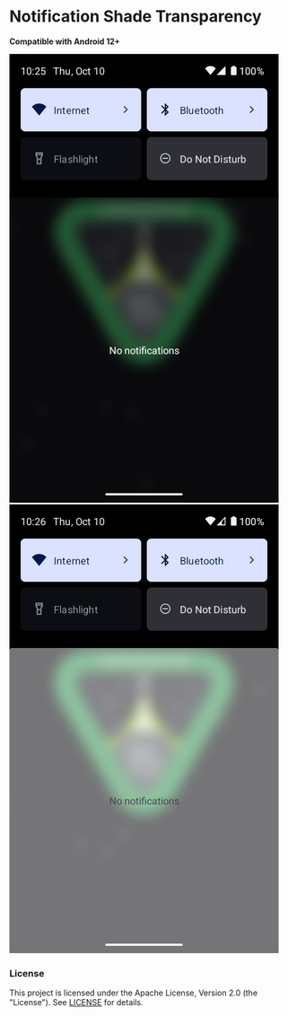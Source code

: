 # Notification Shade Transparency

**Compatible with Android 12+**

![Dark theme preview](notifshade15d.png "Screenshot of the module working on Android 15, dark theme")![Light theme preview](notifshade15l.png "Screenshot of the module working on Android 15, light theme")

### License
This project is licensed under the Apache License, Version 2.0 (the "License"). See [LICENSE](LICENSE) for details.
